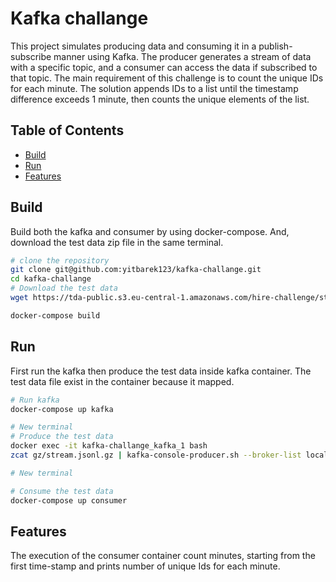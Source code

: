 # Kafka challange
This project simulates producing data and consuming it in a publish-subscribe manner using Kafka. The producer generates a stream of data with a specific topic, and a consumer can access the data if subscribed to that topic. The main requirement of this challenge is to count the unique IDs for each minute. The solution appends IDs to a list until the timestamp difference exceeds 1 minute, then counts the unique elements of the list.

## Table of Contents

- [Build](#Build)
- [Run](#Run)
- [Features](#Features)


## Build

Build both the kafka and consumer by using docker-compose. And, download the test data zip file in the same terminal. 

```bash
# clone the repository
git clone git@github.com:yitbarek123/kafka-challange.git
cd kafka-challange
# Download the test data
wget https://tda-public.s3.eu-central-1.amazonaws.com/hire-challenge/stream.jsonl.gz

docker-compose build
```
## Run

First run the kafka then produce the test data inside kafka container. The test data file exist in the container because it mapped.
```bash
# Run kafka
docker-compose up kafka

# New terminal
# Produce the test data
docker exec -it kafka-challange_kafka_1 bash
zcat gz/stream.jsonl.gz | kafka-console-producer.sh --broker-list localhost:9092 --topic mytopic

# New terminal

# Consume the test data
docker-compose up consumer
```

## Features
The execution of the consumer container count minutes, starting from the first time-stamp and prints number of unique Ids for each minute.
